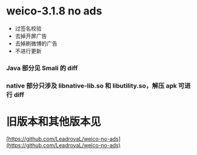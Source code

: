 # weico-3.1.8 no ads

- 过签名校验
- 去掉开屏广告
- 去掉刷微博的广告
- 不进行更新

### Java 部分见 Smali 的 diff

### native 部分只涉及 libnative-lib.so 和 libutility.so，解压 apk 可进行 diff

# 旧版本和其他版本见

[https://github.com/LeadroyaL/weico-no-ads](https://github.com/LeadroyaL/weico-no-ads)

